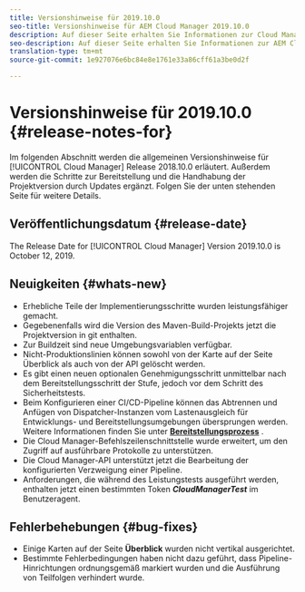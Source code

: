 ```yaml
---
title: Versionshinweise für 2019.10.0
seo-title: Versionshinweise für AEM Cloud Manager 2019.10.0
description: Auf dieser Seite erhalten Sie Informationen zur Cloud Manager-Version 2019.10.0.
seo-description: Auf dieser Seite erhalten Sie Informationen zur AEM Cloud Manager-Version 2019.10.0.
translation-type: tm+mt
source-git-commit: 1e927076e6bc84e8e1761e33a86cff61a3be0d2f

---
```


# Versionshinweise für 2019.10.0 {#release-notes-for}

Im folgenden Abschnitt werden die allgemeinen Versionshinweise für [!UICONTROL Cloud Manager] Release 2018.10.0 erläutert. Außerdem werden die Schritte zur Bereitstellung und die Handhabung der Projektversion durch Updates ergänzt.
Folgen Sie der unten stehenden Seite für weitere Details.

## Veröffentlichungsdatum {#release-date}

The Release Date for [!UICONTROL Cloud Manager] Version 2019.10.0 is October 12, 2019.

## Neuigkeiten {#whats-new}

* Erhebliche Teile der Implementierungsschritte wurden leistungsfähiger gemacht.
* Gegebenenfalls wird die Version des Maven-Build-Projekts jetzt die Projektversion in git enthalten.
* Zur Buildzeit sind neue Umgebungsvariablen verfügbar.
* Nicht-Produktionslinien können sowohl von der Karte auf der Seite Überblick als auch von der API gelöscht werden.
* Es gibt einen neuen optionalen Genehmigungsschritt unmittelbar nach dem Bereitstellungsschritt der Stufe, jedoch vor dem Schritt des Sicherheitstests.
* Beim Konfigurieren einer CI/CD-Pipeline können das Abtrennen und Anfügen von Dispatcher-Instanzen vom Lastenausgleich für Entwicklungs- und Bereitstellungsumgebungen übersprungen werden.
Weitere Informationen finden Sie unter **[Bereitstellungsprozess](deploying-code.md#deployment-process)** .
* Die Cloud Manager-Befehlszeilenschnittstelle wurde erweitert, um den Zugriff auf ausführbare Protokolle zu unterstützen.
* Die Cloud Manager-API unterstützt jetzt die Bearbeitung der konfigurierten Verzweigung einer Pipeline.
* Anforderungen, die während des Leistungstests ausgeführt werden, enthalten jetzt einen bestimmten Token ***CloudManagerTest*** im Benutzeragent.

## Fehlerbehebungen {#bug-fixes}

* Einige Karten auf der Seite **Überblick** wurden nicht vertikal ausgerichtet.
* Bestimmte Fehlerbedingungen haben nicht dazu geführt, dass Pipeline-Hinrichtungen ordnungsgemäß markiert wurden und die Ausführung von Teilfolgen verhindert wurde.
